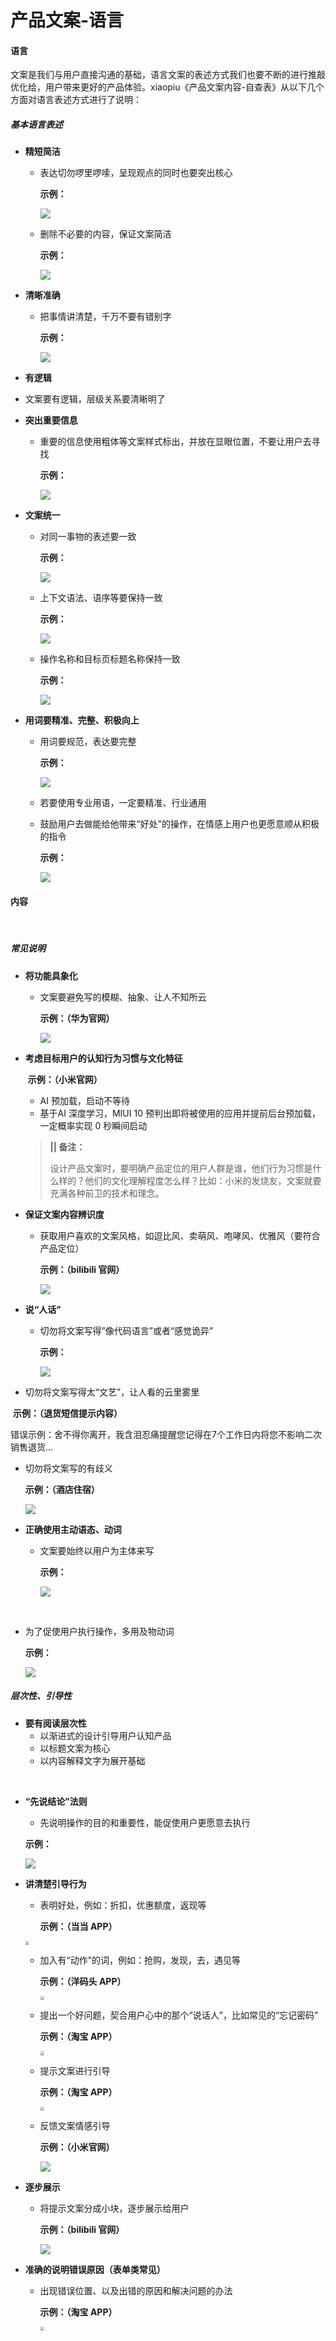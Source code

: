 # 产品文案-语言

#### 语言

文案是我们与用户直接沟通的基础，语言文案的表述方式我们也要不断的进行推敲优化给，用户带来更好的产品体验。xiaopiu《产品文案内容-自查表》从以下几个方面对语言表述方式进行了说明：


##### 基本语言表述

- **精短简洁**

  - 表达切勿啰里啰嗦，呈现观点的同时也要突出核心

    **示例：**

    ![](../../_resources/1.png)

  - 删除不必要的内容，保证文案简洁

    **示例：**

    ![](../../_resources/2.png)

- **清晰准确**

  - 把事情讲清楚，千万不要有错别字

    **示例：**

    ![](../../_resources/3.png)

- **有逻辑**
  
- 文案要有逻辑，层级关系要清晰明了
  
- **突出重要信息**

  - 重要的信息使用粗体等文案样式标出，并放在显眼位置，不要让用户去寻找

    **示例：**

    ![](../../_resources/支付宝.png)

- **文案统一**

  - 对同一事物的表述要一致

    **示例：**

    ![](../../_resources/4.png)

  - 上下文语法、语序等要保持一致

    **示例：**

    ![](../../_resources/5.png)

  - 操作名称和目标页标题名称保持一致

    **示例：**

    ![](../../_resources/6.png)

- **用词要精准、完整、积极向上**

  - 用词要规范，表达要完整

    **示例：**

    ![](../../_resources/7.png)

  - 若要使用专业用语，一定要精准、行业通用

  - 鼓励用户去做能给他带来“好处”的操作，在情感上用户也更愿意顺从积极的指令

    **示例：**

    ![](../../_resources/8.png)

#### 内容

﻿

##### 常见说明

- **将功能具象化**

  - 文案要避免写的模糊、抽象、让人不知所云

    **示例：（华为官网）**

    ![](../../_resources/9.png)

- **考虑目标用户的认知行为习惯与文化特征**

  ​    **示例：（小米官网）**

  - AI 预加载，启动不等待
  - 基于AI 深度学习，MIUI 10 预判出即将被使用的应用并提前后台预加载，一定概率实现 0 秒瞬间启动

  > **||  备注：**
  >
  > 设计产品文案时，要明确产品定位的用户人群是谁，他们行为习惯是什么样的？他们的文化理解程度怎么样？比如：小米的发烧友，文案就要充满各种前卫的技术和理念。

- **保证文案内容辨识度**

  - 获取用户喜欢的文案风格，如逗比风、卖萌风、咆哮风、优雅风（要符合产品定位）

    **示例：（bilibili 官网）**

    ![](../../_resources/bilibili-辨识度.png)

- **说“人话”**

  - 切勿将文案写得”像代码语言”或者“感觉诡异”

    **示例：**

    ![](../../_resources/10.png)

- 切勿将文案写得太“文艺”，让人看的云里雾里

​        **示例：（退货短信提示内容）**

​        错误示例：舍不得你离开，我含泪忍痛提醒您记得在7个工作日内将您不影响二次销售退货...

- 切勿将文案写的有歧义

  **示例：（酒店住宿）**

  ![](../../_resources/美团.png)

- **正确使用主动语态、动词**

  - 文案要始终以用户为主体来写

    **示例：**

    ![](../../_resources/12.png)

﻿

- 为了促使用户执行操作，多用及物动词

  **示例：**

  ![](../../_resources/13.png)

##### 层次性、引导性

- **要有阅读层次性**
  - 以渐进式的设计引导用户认知产品
  - 以标题文案为核心
  - 以内容解释文字为展开基础

﻿

- **“先说结论”法则**

  - 先说明操作的目的和重要性，能促使用户更愿意去执行

  **示例：**

  ![](../../_resources/14.png)

- **讲清楚引导行为**

  - 表明好处，例如：折扣，优惠额度，返现等

    **示例：（当当 APP）**

  <img src="../../_resources/当当.png" style="zoom:40%;" />

  

  - 加入有“动作”的词，例如：抢购，发现，去，遇见等

    **示例：（洋码头 APP）**

    <img src="../../_resources/洋码头.png" style="zoom:40%;" />

  - 提出一个好问题，契合用户心中的那个“说话人”，比如常见的“忘记密码”

    **示例：（淘宝 APP）**

    <img src="../../_resources/淘宝.png" style="zoom:40%;" />

  - 提示文案进行引导

    **示例：（淘宝 APP）**

    <img src="../../_resources/淘宝-提示文案.png" style="zoom:40%;" />

  - 反馈文案情感引导

    **示例：（小米官网）**

    ![](../../_resources/小米-反馈情感.png)

- **逐步展示**

  - 将提示文案分成小块，逐步展示给用户

    **示例：（bilibili 官网）**

    ![](../../_resources/bilibili-逐步提示.png)

- **准确的说明错误原因（表单类常见）**

  - 出现错误位置、以及出错的原因和解决问题的办法

    **示例：（淘宝 APP）**

    <img src="../../_resources/淘宝-新增地址.png" style="zoom:40%;" />